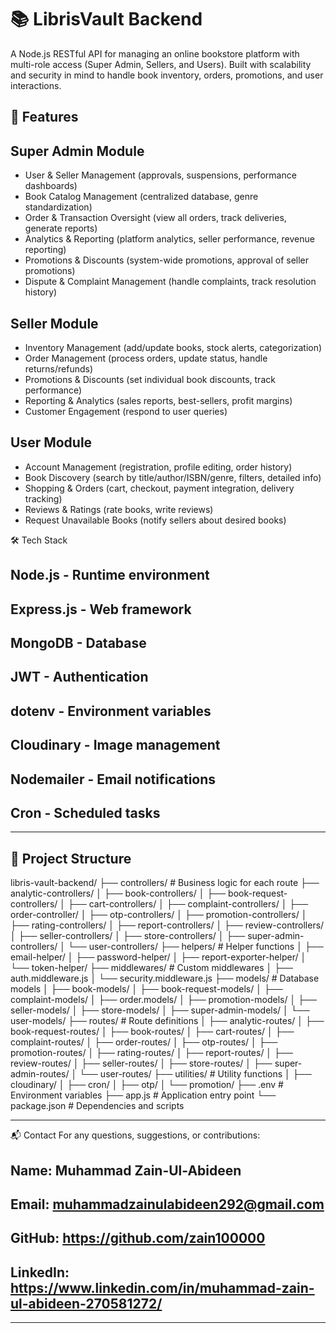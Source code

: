 # 📚 LibrisVault Backend

A Node.js RESTful API for managing an online bookstore platform with multi-role access (Super Admin, Sellers, and Users). Built with scalability and security in mind to handle book inventory, orders, promotions, and user interactions.

## 🚀 Features

## Super Admin Module

- User & Seller Management (approvals, suspensions, performance dashboards)
- Book Catalog Management (centralized database, genre standardization)
- Order & Transaction Oversight (view all orders, track deliveries, generate reports)
- Analytics & Reporting (platform analytics, seller performance, revenue reporting)
- Promotions & Discounts (system-wide promotions, approval of seller promotions)
- Dispute & Complaint Management (handle complaints, track resolution history)

## Seller Module

- Inventory Management (add/update books, stock alerts, categorization)
- Order Management (process orders, update status, handle returns/refunds)
- Promotions & Discounts (set individual book discounts, track performance)
- Reporting & Analytics (sales reports, best-sellers, profit margins)
- Customer Engagement (respond to user queries)

## User Module

- Account Management (registration, profile editing, order history)
- Book Discovery (search by title/author/ISBN/genre, filters, detailed info)
- Shopping & Orders (cart, checkout, payment integration, delivery tracking)
- Reviews & Ratings (rate books, write reviews)
- Request Unavailable Books (notify sellers about desired books)

🛠️ Tech Stack

## Node.js - Runtime environment

## Express.js - Web framework

## MongoDB - Database

## JWT - Authentication

## dotenv - Environment variables

## Cloudinary - Image management

## Nodemailer - Email notifications

## Cron - Scheduled tasks

---

## 📁 Project Structure

libris-vault-backend/
├── controllers/ # Business logic for each route
├── analytic-controllers/
│ ├── book-controllers/
│ ├── book-request-controllers/
│ ├── cart-controllers/
│ ├── complaint-controllers/
│ ├── order-controller/
│ ├── otp-controllers/
│ ├── promotion-controllers/
│ ├── rating-controllers/
│ ├── report-controllers/
│ ├── review-controllers/
│ ├── seller-controllers/
│ ├── store-controllers/
│ ├── super-admin-controllers/
│ └── user-controllers/
├── helpers/ # Helper functions
│ ├── email-helper/
│ ├── password-helper/
│ ├── report-exporter-helper/
│ └── token-helper/
├── middlewares/ # Custom middlewares
│ ├── auth.middleware.js
│ └── security.middleware.js
├── models/ # Database models
│ ├── book-models/
│ ├── book-request-models/
│ ├── complaint-models/
│ ├── order.models/
│ ├── promotion-models/
│ ├── seller-models/
│ ├── store-models/
│ ├── super-admin-models/
│ └── user-models/
├── routes/ # Route definitions
│ ├── analytic-routes/
│ ├── book-request-routes/
│ ├── book-routes/
│ ├── cart-routes/
│ ├── complaint-routes/
│ ├── order-routes/
│ ├── otp-routes/
│ ├── promotion-routes/
│ ├── rating-routes/
│ ├── report-routes/
│ ├── review-routes/
│ ├── seller-routes/
│ ├── store-routes/
│ ├── super-admin-routes/
│ └── user-routes/
├── utilities/ # Utility functions
│ ├── cloudinary/
│ ├── cron/
│ ├── otp/
│ └── promotion/
├── .env # Environment variables
├── app.js # Application entry point
└── package.json # Dependencies and scripts

---

📬 Contact
For any questions, suggestions, or contributions:

## Name: Muhammad Zain-Ul-Abideen

## Email: muhammadzainulabideen292@gmail.com

## GitHub: https://github.com/zain100000

## LinkedIn: https://www.linkedin.com/in/muhammad-zain-ul-abideen-270581272/

---
